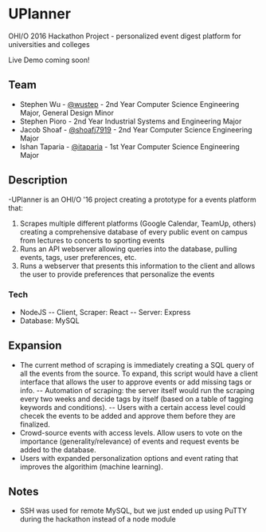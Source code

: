 # UPlanner

OHI/O 2016 Hackathon Project - personalized event digest platform for universities and colleges

Live Demo coming soon!

## Team

- Stephen Wu - [@wustep](http://github.com/wustep) - 2nd Year Computer Science Engineering Major, General Design Minor
- Stephen Pioro - 2nd Year Industrial Systems and Engineering Major
- Jacob Shoaf - [@shoafj7919](http://github.com/shoafj7919) - 2nd Year Computer Science Engineering Major
- Ishan Taparia - [@itaparia](http://github.com/itaparia) - 1st Year Computer Science Engineering Major

## Description

-UPlanner is an OHI/O '16 project creating a prototype for a events platform that:

1. Scrapes multiple different platforms (Google Calendar, TeamUp, others) creating a comprehensive database of every public event on campus from lectures to concerts to sporting events
2. Runs an API webserver allowing queries into the database, pulling events, tags, user preferences, etc.
3. Runs a webserver that presents this information to the client and allows the user to provide preferences that personalize the events

### Tech

- NodeJS
-- Client, Scraper: React
-- Server: Express
- Database: MySQL

## Expansion
- The current method of scraping is immediately creating a SQL query of all the events from the source. To expand, this script would have a client interface that allows the user to approve events or add missing tags or info. 
-- Automation of scraping: the server itself would run the scraping every two weeks and decide tags by itself (based on a table of tagging keywords and conditions). 
-- Users with a certain access level could checek the events to be added and approve them before they are finalized. 
- Crowd-source events with access levels. Allow users to vote on the importance (generality/relevance) of events and request events be added to the database. 
- Users with expanded personalization options and event rating that improves the algorithim (machine learning). 

## Notes
- SSH was used for remote MySQL, but we just ended up using PuTTY during the hackathon instead of a node module
